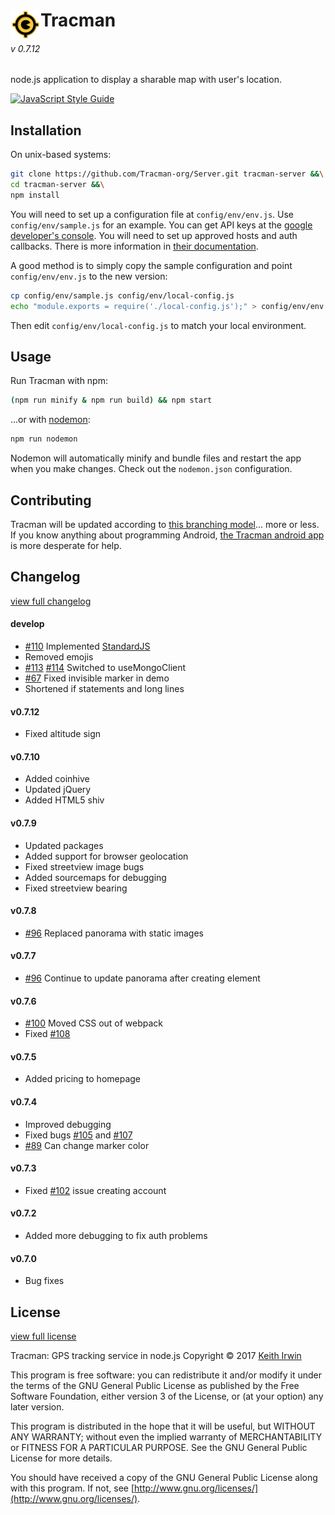 # <img align="left" src="/static/img/icon/by/48.png" alt="[]" title="The Tracman Logo">Tracman
###### v 0.7.12

node.js application to display a sharable map with user's location.

[![JavaScript Style Guide](https://img.shields.io/badge/code_style-standard-brightgreen.svg)](https://standardjs.com)

## Installation

On unix-based systems:

```sh
git clone https://github.com/Tracman-org/Server.git tracman-server &&\
cd tracman-server &&\
npm install
```

You will need to set up a configuration file at `config/env/env.js`.  Use `config/env/sample.js` for an example.  You can get API keys at the [google developer's console](https://console.developers.google.com/apis/credentials).  You will need to set up approved hosts and auth callbacks.  There is more information in [their documentation](https://support.google.com/googleapi/answer/6158857?hl=en).

A good method is to simply copy the sample configuration and point `config/env/env.js` to the new version:

```sh
cp config/env/sample.js config/env/local-config.js
echo "module.exports = require('./local-config.js');" > config/env/env.js
```

Then edit `config/env/local-config.js` to match your local environment.


## Usage

Run Tracman with npm:

```sh
(npm run minify & npm run build) && npm start
```

...or with [nodemon](https://nodemon.io/):

```sh
npm run nodemon
```

Nodemon will automatically minify and bundle files and restart the app when you make changes.  Check out the `nodemon.json` configuration.


## Contributing

Tracman will be updated according to [this branching model](http://nvie.com/posts/a-successful-git-branching-model)... more or less.  If you know anything about programming Android, [the Tracman android app](https://github.com/Tracman-org/Android) is more desperate for help.


## Changelog

[view full changelog](CHANGELOG.md)

#### develop
* [#110](https://github.com/Tracman-org/Server/issues/110) Implemented [StandardJS](https://standardjs.com/)
* Removed emojis
* [#113](https://github.com/Tracman-org/Server/issues/113) [#114](https://github.com/Tracman-org/Server/issues/114) Switched to useMongoClient
* [#67](https://github.com/Tracman-org/Server/issues/67) Fixed invisible marker in demo
* Shortened if statements and long lines

#### v0.7.12
* Fixed altitude sign

#### v0.7.10
* Added coinhive
* Updated jQuery
* Added HTML5 shiv

#### v0.7.9
* Updated packages
* Added support for browser geolocation
* Fixed streetview image bugs
* Added sourcemaps for debugging
* Fixed streetview bearing

#### v0.7.8
* [#96](https://github.com/Tracman-org/Server/issues/96) Replaced panorama with static images

#### v0.7.7
* [#96](https://github.com/Tracman-org/Server/issues/96) Continue to update panorama after creating element

#### v0.7.6
* [#100](https://github.com/Tracman-org/Server/issues/100) Moved CSS out of webpack
* Fixed [#108](https://github.com/Tracman-org/Server/issues/108)

#### v0.7.5
* Added pricing to homepage

#### v0.7.4
* Improved debugging
* Fixed bugs [#105](https://github.com/Tracman-org/Server/issues/105) and [#107](https://github.com/Tracman-org/Server/issues/107)
* [#89](https://github.com/Tracman-org/Server/issues/89) Can change marker color

#### v0.7.3
* Fixed [#102](https://github.com/Tracman-org/Server/issues/102) issue creating account

#### v0.7.2
* Added more debugging to fix auth problems

#### v0.7.0
* Bug fixes


## License

[view full license](LICENSE.md)

Tracman: GPS tracking service in node.js
Copyright © 2017 [Keith Irwin](https://keithirwin.us/)

This program is free software: you can redistribute it and/or modify it under the terms of the GNU General Public License as published by the Free Software Foundation, either version 3 of the License, or (at your option) any later version.

This program is distributed in the hope that it will be useful, but WITHOUT ANY WARRANTY; without even the implied warranty of MERCHANTABILITY or FITNESS FOR A PARTICULAR PURPOSE.  See the GNU General Public License for more details.

You should have received a copy of the GNU General Public License along with this program.  If not, see [http://www.gnu.org/licenses/](http://www.gnu.org/licenses/).
